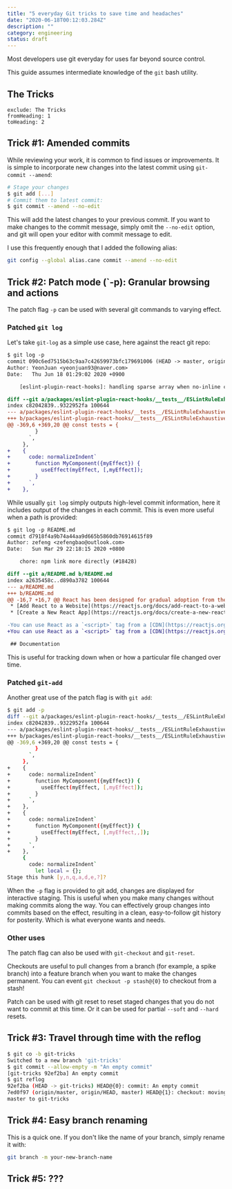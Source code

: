 ```yaml
---
title: "5 everyday Git tricks to save time and headaches"
date: "2020-06-18T00:12:03.284Z"
description: ""
category: engineering
status: draft
---
```


Most developers use git everyday for uses far beyond source control. 

This guide assumes intermediate knowledge of the `git` bash utility.

## The Tricks

```toc
exclude: The Tricks
fromHeading: 1
toHeading: 2
```

## Trick #1: Amended commits

While reviewing your work, it is common to find issues or improvements. It is
simple to incorporate new changes into the latest commit using `git-commit
--amend`:

```bash
# Stage your changes
$ git add [...]
# Commit them to latest commit:
$ git commit --amend --no-edit
```

This will add the latest changes to your previous commit. If you want to make
changes to the commit message, simply omit the `--no-edit` option, and git will
open your editor with commit message to edit.

I use this frequently enough that I added the following alias:

```bash
git config --global alias.cane commit --amend --no-edit
```

## Trick #2: Patch mode (`-p): Granular browsing and actions

The patch flag `-p` can be used with several git commands to varying effect.

### Patched `git log`
Let's take `git-log` as a simple use case, here against the react git repo:

```diff
$ git log -p
commit 090c6ed7515b63c9aa7c42659973bfc179691006 (HEAD -> master, origin/master, origin/HEAD)
Author: YeonJuan <yeonjuan93@naver.com>
Date:   Thu Jun 18 01:29:02 2020 +0900

    [eslint-plugin-react-hooks]: handling sparse array when no-inline callback (#19145)

diff --git a/packages/eslint-plugin-react-hooks/__tests__/ESLintRuleExhaustiveDeps-test.js b/packages/eslint-plugin-react-hooks/__tests__/ESLintRuleExhaustiveDeps-test.js
index c82042839..9322952fa 100644
--- a/packages/eslint-plugin-react-hooks/__tests__/ESLintRuleExhaustiveDeps-test.js
+++ b/packages/eslint-plugin-react-hooks/__tests__/ESLintRuleExhaustiveDeps-test.js
@@ -369,6 +369,20 @@ const tests = {
         }
       `,
     },
+    {
+      code: normalizeIndent`
+        function MyComponent({myEffect}) {
+          useEffect(myEffect, [,myEffect]);
+        }
+      `,
+    },
```

While usually `git log` simply outputs high-level commit information, here it includes output of the changes in each commit. This is even more useful when a path is provided:

```diff
$ git log -p README.md
commit d7918f4a9b74a44aa9d665b5860db76914615f89
Author: zefeng <zefengbao@outlook.com>
Date:   Sun Mar 29 22:18:15 2020 +0800

    chore: npm link more directly (#18428)

diff --git a/README.md b/README.md
index a2635458c..d890a3782 100644
--- a/README.md
+++ b/README.md
@@ -16,7 +16,7 @@ React has been designed for gradual adoption from the start, and **you can use a
 * [Add React to a Website](https://reactjs.org/docs/add-react-to-a-website.html) as a `<script>` tag in one minute.
 * [Create a New React App](https://reactjs.org/docs/create-a-new-react-app.html) if you're looking for a powerful JavaScript toolchain.

-You can use React as a `<script>` tag from a [CDN](https://reactjs.org/docs/cdn-links.html), or as a `react` package on [npm](https://www.npmjs.com/).
+You can use React as a `<script>` tag from a [CDN](https://reactjs.org/docs/cdn-links.html), or as a `react` package on [npm](https://www.npmjs.com/package/react).

 ## Documentation
```

This is useful for tracking down when or how a particular file changed over time.

### Patched `git-add`
Another great use of the patch flag is with `git add`:

```bash
$ git add -p
diff --git a/packages/eslint-plugin-react-hooks/__tests__/ESLintRuleExhaustiveDeps-test.js b/packages/eslint-plugin-react-hooks/__tests__/ESLintRuleExhaustiveDeps-test.js
index c82042839..9322952fa 100644
--- a/packages/eslint-plugin-react-hooks/__tests__/ESLintRuleExhaustiveDeps-test.js
+++ b/packages/eslint-plugin-react-hooks/__tests__/ESLintRuleExhaustiveDeps-test.js
@@ -369,6 +369,20 @@ const tests = {
         }
       `,
     },
+    {
+      code: normalizeIndent`
+        function MyComponent({myEffect}) {
+          useEffect(myEffect, [,myEffect]);
+        }
+      `,
+    },
+    {
+      code: normalizeIndent`
+        function MyComponent({myEffect}) {
+          useEffect(myEffect, [,myEffect,,]);
+        }
+      `,
+    },
     {
       code: normalizeIndent`
         let local = {};
Stage this hunk [y,n,q,a,d,e,?]?
```

When the `-p` flag is provided to git add, changes are displayed for interactive
staging. This is useful when you make many changes without making commits along
the way. You can effectively group changes into commits based on the effect,
resulting in a clean, easy-to-follow git history for posterity. Which is what
everyone wants and needs.

### Other uses

The patch flag can also be used with `git-checkout` and `git-reset`.

Checkouts are useful to pull changes from a branch (for example, a spike branch)
into a feature branch when you want to make the changes permanent. You can event
`git checkout -p stash@{0}` to checkout from a stash!

Patch can be used with git reset to reset staged changes that you do not want to
commit at this time. Or it can be used for partial `--soft` and `--hard` resets.

## Trick #3: Travel through time with the reflog

```bash
$ git co -b git-tricks
Switched to a new branch 'git-tricks'
$ git commit --allow-empty -m "An empty commit"
[git-tricks 92ef2ba] An empty commit
$ git reflog
92ef2ba (HEAD -> git-tricks) HEAD@{0}: commit: An empty commit
7ed0f97 (origin/master, origin/HEAD, master) HEAD@{1}: checkout: moving from
master to git-tricks
```

## Trick #4: Easy branch renaming

This is a quick one. If you don't like the name of your branch, simply rename it
with:

```bash
git branch -m your-new-branch-name
```

## Trick #5: ???


